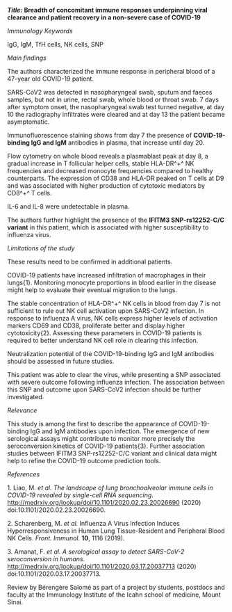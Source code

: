 ***Title:* Breadth of concomitant immune responses underpinning viral
clearance and patient recovery in a non-severe case of COVID-19**

*Immunology Keywords*

IgG, IgM, TfH cells, NK cells, SNP

*Main findings*

The authors characterized the immune response in peripheral blood of a
47-year old COVID-19 patient.

SARS-CoV2 was detected in nasopharyngeal swab, sputum and faeces
samples, but not in urine, rectal swab, whole blood or throat swab. 7
days after symptom onset, the nasopharyngeal swab test turned negative,
at day 10 the radiography infiltrates were cleared and at day 13 the
patient became asymptomatic.

Immunofluorescence staining shows from day 7 the presence of
**COVID-19-binding IgG and IgM** antibodies in plasma, that increase
until day 20.

Flow cytometry on whole blood reveals a plasmablast peak at day 8, a
gradual increase in T follicular helper cells, stable HLA-DR^+^ NK
frequencies and decreased monocyte frequencies compared to healthy
counterparts. The expression of CD38 and HLA-DR peaked on T cells at D9
and was associated with higher production of cytotoxic mediators by
CD8^+^ T cells.

IL-6 and IL-8 were undetectable in plasma.

The authors further highlight the presence of the **IFITM3
SNP-rs12252-C/C variant** in this patient, which is associated with
higher susceptibility to influenza virus.

*Limitations of the study*

These results need to be confirmed in additional patients.

COVID-19 patients have increased infiltration of macrophages in their
lungs{1}. Monitoring monocyte proportions in blood earlier in the
disease might help to evaluate their eventual migration to the lungs.

The stable concentration of HLA-DR^+^ NK cells in blood from day 7 is
not sufficient to rule out NK cell activation upon SARS-CoV2 infection.
In response to influenza A virus, NK cells express higher levels of
activation markers CD69 and CD38, proliferate better and display higher
cytotoxicity{2}. Assessing these parameters in COVID-19 patients is
required to better understand NK cell role in clearing this infection.

Neutralization potential of the COVID-19-binding IgG and IgM antibodies
should be assessed in future studies.

This patient was able to clear the virus, while presenting a SNP
associated with severe outcome following influenza infection. The
association between this SNP and outcome upon SARS-CoV2 infection should
be further investigated.

*Relevance*

This study is among the first to describe the appearance of
COVID-19-binding IgG and IgM antibodies upon infection. The emergence of
new serological assays might contribute to monitor more precisely the
seroconversion kinetics of COVID-19 patients{3}. Further association
studies between IFITM3 SNP-rs12252-C/C variant and clinical data might
help to refine the COVID-19 outcome prediction tools.

*References*

1\. Liao, M. *et al.* *The landscape of lung bronchoalveolar immune cells
in COVID-19 revealed by single-cell RNA sequencing*.
http://medrxiv.org/lookup/doi/10.1101/2020.02.23.20026690 (2020)
doi:10.1101/2020.02.23.20026690.

2\. Scharenberg, M. *et al.* Influenza A Virus Infection Induces
Hyperresponsiveness in Human Lung Tissue-Resident and Peripheral Blood
NK Cells. *Front. Immunol.* **10**, 1116 (2019).

3\. Amanat, F. *et al.* *A serological assay to detect SARS-CoV-2
seroconversion in humans*.
http://medrxiv.org/lookup/doi/10.1101/2020.03.17.20037713 (2020)
doi:10.1101/2020.03.17.20037713.

Review by Bérengère Salomé as part of a project by students, postdocs
and faculty at the Immunology Institute of the Icahn school of medicine,
Mount Sinai.
